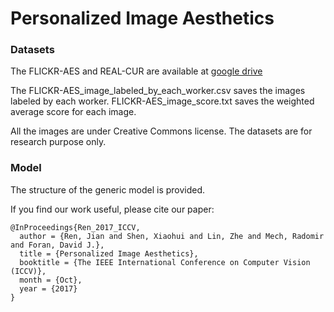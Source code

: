 # Personalized Image Aesthetics


### Datasets

The FLICKR-AES and REAL-CUR are available at [google drive](https://drive.google.com/drive/folders/1XLlPu_lgHqRstF7DBmXQ2QPSK9KPx1Yu)


The FLICKR-AES_image_labeled_by_each_worker.csv saves the images labeled by each worker. 
FLICKR-AES_image_score.txt saves the weighted average score for each image.

All the images are under Creative Commons license. The datasets are for research purpose only.

### Model

The structure of the generic model is provided. 

If you find our work useful, please cite our paper:

	@InProceedings{Ren_2017_ICCV,
	  author = {Ren, Jian and Shen, Xiaohui and Lin, Zhe and Mech, Radomir and Foran, David J.},
	  title = {Personalized Image Aesthetics},
	  booktitle = {The IEEE International Conference on Computer Vision (ICCV)},
	  month = {Oct},
	  year = {2017}
	}
